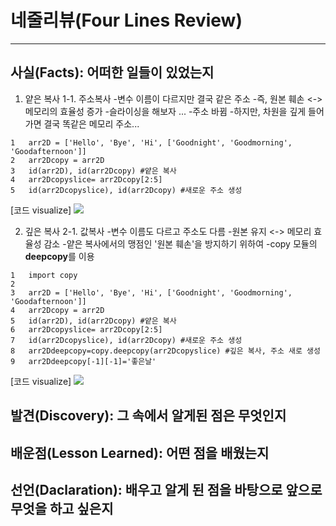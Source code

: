 # 네줄리뷰(Four Lines Review)
<hr>

## 사실(Facts): 어떠한 일들이 있었는지
 1. 얕은 복사
    1-1. 주소복사
    -변수 이름이 다르지만 결국 같은 주소
    -즉, 원본 훼손 <-> 메모리의 효율성 증가
    -슬라이싱을 해보자 ...
        -주소 바뀜 
        -하지만, 차원을 깊게 들어가면 결국 똑같은 메모리 주소...
```
1	arr2D = ['Hello', 'Bye', 'Hi', ['Goodnight', 'Goodmorning', 'Goodafternoon']]
2	arr2Dcopy = arr2D
3	id(arr2D), id(arr2Dcopy) #얕은 복사
4	arr2Dcopyslice= arr2Dcopy[2:5]
5	id(arr2Dcopyslice), id(arr2Dcopy) #새로운 주소 생성
```
 [코드 visualize]
<img src="https://imgur.com/a/3GS2Hza">
    
 2. 깊은 복사
    2-1. 값복사
    -변수 이름도 다르고 주소도 다름
    -원본 유지 <-> 메모리 효율성 감소
    -얕은 복사에서의 맹점인 '원본 훼손'을 방지하기 위하여
    -copy 모듈의 **deepcopy**를 이용
```
1	import copy
2	
3	arr2D = ['Hello', 'Bye', 'Hi', ['Goodnight', 'Goodmorning', 'Goodafternoon']]
4	arr2Dcopy = arr2D
5	id(arr2D), id(arr2Dcopy) #얕은 복사
6	arr2Dcopyslice= arr2Dcopy[2:5]
7	id(arr2Dcopyslice), id(arr2Dcopy) #새로운 주소 생성
8	arr2Ddeepcopy=copy.deepcopy(arr2Dcopyslice) #깊은 복사, 주소 새로 생성
9	arr2Ddeepcopy[-1][-1]='좋은날'
```
[코드 visualize]
<img src="https://imgur.com/a/zziR2af">


## 발견(Discovery): 그 속에서 알게된 점은 무엇인지

## 배운점(Lesson Learned): 어떤 점을 배웠는지

## 선언(Daclaration): 배우고 알게 된 점을 바탕으로 앞으로 무엇을 하고 싶은지